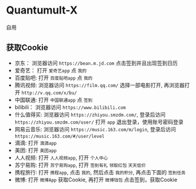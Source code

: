 # Quantumult-X 

自用

## 获取Cookie
* 京东： 浏览器访问 `https://bean.m.jd.com` 点击签到并且出现签到日历
* 爱奇艺： 打开 `爱奇艺app` 点 `我的`
* 百度贴吧: 打开 `百度贴吧app` 点 `我的`
* 腾讯视频: 浏览器访问 `https://film.qq.com/` 选择一部电影打开, 再浏览器打开 `http://v.qq.com/x/bu/`
* 中国联通: 打开 `中国联通app` 点 `签到`
* bilibili： 浏览器访问 `https://www.bilibili.com`
* 什么值得买: 
    浏览器访问 `https://zhiyou.smzdm.com/`, 登录后访问`https://zhiyou.smzdm.com/user/`
    打开 `app` 退出登录，使用账号密码登录
* 网易云音乐: 浏览器访问 `https://music.163.com/m/login`, 登录后访问 `https://music.163.com/#/user/level`
* 滴滴: 打开 `滴滴app`
* 美团: 打开 `美团app`
* 人人视频: 打开 `人人视频app`, 打开 `个人中心`
* 苏宁易购: 打开 `苏宁易购app`, 打开 `签到有礼` `领取红包` `天天低价` 
* 携程旅行: 打开 `携程app`, 点击 `我的`, 然后点击 `我的积分`, 再点击下面的 `签到任务` 
* 微博: 打开 `微博App` 获取Cookie, 再打开 `微博钱包` 点击签到，获取Cookie